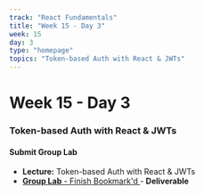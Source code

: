 ```yaml
---
track: "React Fundamentals"
title: "Week 15 - Day 3"
week: 15
day: 3
type: "homepage"
topics: "Token-based Auth with React & JWTs"
---
```


# Week 15 - Day 3

### Token-based Auth with React & JWTs

#### Submit Group Lab

<!-- - [**Lecture:** Token-based Auth with React & JWTs](/react-fundamentals/week-15/day-3/lecture-materials/token-based-auth-with-react-and-jwts) -->

- **Lecture:** Token-based Auth with React & JWTs
- [**Group Lab** - Finish Bookmark'd ](/react-fundamentals/week-15/day-3/labs/bookmarkd-lab) - **Deliverable**
